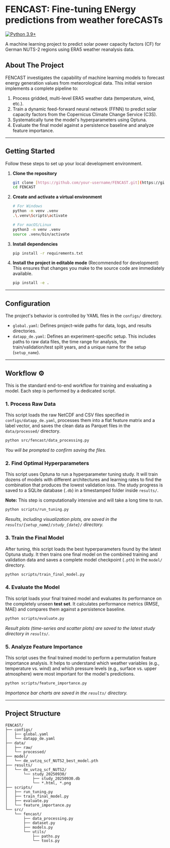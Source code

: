 # FENCAST: Fine-tuning ENergy predictions from weather foreCASTs

[![Python 3.9+](https://img.shields.io/badge/python-3.9+-blue.svg)](https://www.python.org/downloads/)

A machine learning project to predict solar power capacity factors (CF) for German NUTS-2 regions using ERA5 weather reanalysis data.

## About The Project

FENCAST investigates the capability of machine learning models to forecast energy generation values from meteorological data. This initial version implements a complete pipeline to:
1.  Process gridded, multi-level ERA5 weather data (temperature, wind, etc.).
2.  Train a dynamic feed-forward neural network (FFNN) to predict solar capacity factors from the Copernicus Climate Change Service (C3S).
3.  Systematically tune the model's hyperparameters using Optuna.
4.  Evaluate the final model against a persistence baseline and analyze feature importance.

---
## Getting Started

Follow these steps to set up your local development environment.

1.  **Clone the repository**
    ```bash
    git clone [https://github.com/your-username/FENCAST.git](https://github.com/your-username/FENCAST.git)
    cd FENCAST
    ```

2.  **Create and activate a virtual environment**
    ```bash
    # For Windows
    python -m venv .venv
    .\.venv\Scripts\activate

    # For macOS/Linux
    python3 -m venv .venv
    source .venv/bin/activate
    ```

3.  **Install dependencies**
    ```bash
    pip install -r requirements.txt
    ```

4.  **Install the project in editable mode** (Recommended for development)
    This ensures that changes you make to the source code are immediately available.
    ```bash
    pip install -e .
    ```

---
## Configuration

The project's behavior is controlled by YAML files in the `configs/` directory.

* `global.yaml`: Defines project-wide paths for data, logs, and results directories.
* `datapp_de.yaml`: Defines an experiment-specific setup. This includes paths to raw data files, the time range for analysis, the train/validation/test split years, and a unique name for the setup (`setup_name`).

---
## Workflow ⚙️

This is the standard end-to-end workflow for training and evaluating a model. Each step is performed by a dedicated script.

### 1. Process Raw Data

This script loads the raw NetCDF and CSV files specified in `configs/datapp_de.yaml`, processes them into a flat feature matrix and a label vector, and saves the clean data as Parquet files in the `data/processed/` directory.

```bash
python src/fencast/data_processing.py
```
*You will be prompted to confirm saving the files.*

### 2. Find Optimal Hyperparameters

This script uses Optuna to run a hyperparameter tuning study. It will train dozens of models with different architectures and learning rates to find the combination that produces the lowest validation loss. The study progress is saved to a SQLite database (`.db`) in a timestamped folder inside `results/`.

**Note:** This step is computationally intensive and will take a long time to run.

```bash
python scripts/run_tuning.py
```
*Results, including visualization plots, are saved in the `results/{setup_name}/study_{date}/` directory.*

### 3. Train the Final Model

After tuning, this script loads the best hyperparameters found by the latest Optuna study. It then trains one final model on the combined training and validation data and saves a complete model checkpoint (`.pth`) in the `model/` directory.

```bash
python scripts/train_final_model.py
```

### 4. Evaluate the Model

This script loads your final trained model and evaluates its performance on the completely unseen **test set**. It calculates performance metrics (RMSE, MAE) and compares them against a persistence baseline.

```bash
python scripts/evaluate.py
```
*Result plots (time-series and scatter plots) are saved to the latest study directory in `results/`.*

### 5. Analyze Feature Importance

This script uses the final trained model to perform a permutation feature importance analysis. It helps to understand which weather variables (e.g., temperature vs. wind) and which pressure levels (e.g., surface vs. upper atmosphere) were most important for the model's predictions.

```bash
python scripts/feature_importance.py
```
*Importance bar charts are saved in the `results/` directory.*

---
## Project Structure

```
FENCAST/
├── configs/
│   ├── global.yaml
│   └── datapp_de.yaml
├── data/
│   ├── raw/
│   └── processed/
├── model/
│   └── de_uvtzq_scf_NUTS2_best_model.pth
├── results/
│   └── de_uvtzq_scf_NUTS2/
│       └── study_20250930/
│           ├── study_20250930.db
│           └── *.html, *.png
├── scripts/
│   ├── run_tuning.py
│   ├── train_final_model.py
│   ├── evaluate.py
│   └── feature_importance.py
└── src/
    └── fencast/
        ├── data_processing.py
        ├── dataset.py
        ├── models.py
        └── utils/
            ├── paths.py
            └── tools.py
```